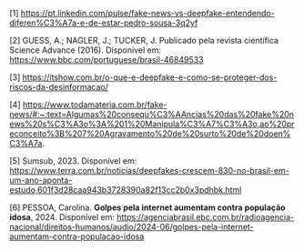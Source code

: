 [1] https://pt.linkedin.com/pulse/fake-news-vs-deepfake-entendendo-diferen%C3%A7a-e-de-estar-pedro-sousa-3q2yf

[2] GUESS, A.; NAGLER, J.; TUCKER, J. Publicado pela revista científica Science Advance (2016).
Disponível em: https://www.bbc.com/portuguese/brasil-46849533

[3] https://itshow.com.br/o-que-e-deepfake-e-como-se-proteger-dos-riscos-da-desinformacao/

[4] https://www.todamateria.com.br/fake-news/#:~:text=Algumas%20consequ%C3%AAncias%20das%20fake%20news%20s%C3%A3o%3A%201%20Manipula%C3%A7%C3%A3o,ao%20preconceito%3B%207%20Agravamento%20de%20surto%20de%20doen%C3%A7a.

[5] Sumsub, 2023.
Disponível em: https://www.terra.com.br/noticias/deepfakes-crescem-830-no-brasil-em-um-ano-aponta-estudo,601f3d28caa943b3728390a82f13cc2b0x3pdhbk.html

[6] PESSOA, Carolina. **Golpes pela internet aumentam contra população idosa**, 2024.
Disponível em: https://agenciabrasil.ebc.com.br/radioagencia-nacional/direitos-humanos/audio/2024-06/golpes-pela-internet-aumentam-contra-populacao-idosa
